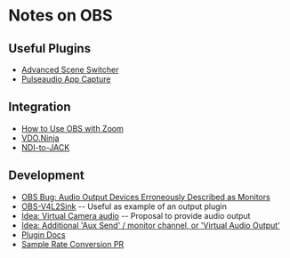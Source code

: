 # Notes on OBS

## Useful Plugins

* [Advanced Scene Switcher](https://github.com/WarmUpTill/SceneSwitcher)
* [Pulseaudio App Capture](https://github.com/jbwong05/obs-pulseaudio-app-capture)

## Integration

* [How to Use OBS with Zoom](https://www.eigenmagic.com/2020/04/22/how-to-use-obs-studio-with-zoom/)
* [VDO.Ninja](https://docs.vdo.ninja/)
* [NDI-to-JACK](https://github.com/lplassman/NDI-to-JACK)

## Development

* [OBS Bug: Audio Output Devices Erroneously Described as Monitors](https://github.com/obsproject/obs-studio/pull/4226)
* [OBS-V4L2Sink](https://github.com/CatxFish/obs-v4l2sink) -- Useful as example of an output plugin
* [Idea: Virtual Camera audio](https://ideas.obsproject.com/posts/1415/obs-virtual-camera-audio) -- Proposal to provide audio output
* [Idea: Additional 'Aux Send' / monitor channel, or 'Virtual Audio Output'](https://ideas.obsproject.com/posts/965/additional-aux-send-monitor-channel-or-virtual-audio-output)
* [Plugin Docs](https://obsproject.com/docs/plugins.html)
* [Sample Rate Conversion PR](https://github.com/obsproject/obs-studio/pull/6351)

